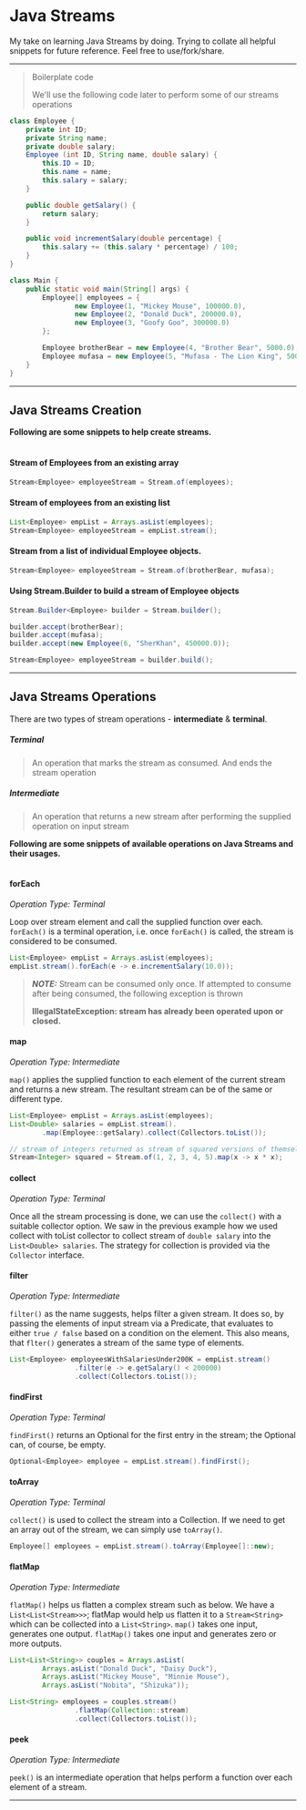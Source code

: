 # Java Streams
My take on learning Java Streams by doing.
Trying to collate all helpful snippets for future reference.
Feel free to use/fork/share. 

---

> Boilerplate code
>
> We'll use the following code later to perform some of our streams operations

```java
class Employee {
    private int ID;
    private String name;
    private double salary;
    Employee (int ID, String name, double salary) {
        this.ID = ID;
        this.name = name;
        this.salary = salary;
    }

    public double getSalary() {
        return salary;
    }

    public void incrementSalary(double percentage) {
        this.salary += (this.salary * percentage) / 100;
    }
}

class Main {
    public static void main(String[] args) {
        Employee[] employees = {
                new Employee(1, "Mickey Mouse", 100000.0),
                new Employee(2, "Donald Duck", 200000.0),
                new Employee(3, "Goofy Goo", 300000.0)
        };

        Employee brotherBear = new Employee(4, "Brother Bear", 5000.0);
        Employee mufasa = new Employee(5, "Mufasa - The Lion King", 500000.0);
    }
}
```
---

## Java Streams Creation
**Following are some snippets to help create streams.**
<br></br>

#### Stream of Employees from an existing array
```java
Stream<Employee> employeeStream = Stream.of(employees);
```

#### Stream of employees from an existing list
```java
List<Employee> empList = Arrays.asList(employees);
Stream<Employee> employeeStream = empList.stream();
```

#### Stream from a list of individual Employee objects.
```java
Stream<Employee> employeeStream = Stream.of(brotherBear, mufasa);
```

#### Using Stream.Builder to build a stream of Employee objects
```java
Stream.Builder<Employee> builder = Stream.builder();

builder.accept(brotherBear);
builder.accept(mufasa);
builder.accept(new Employee(6, "SherKhan", 450000.0));

Stream<Employee> employeeStream = builder.build();
```

---

## Java Streams Operations
There are two types of stream operations - **intermediate** & **terminal**.

##### Terminal
> An operation that marks the stream as consumed. And ends the stream operation
> 
##### Intermediate
> An operation that returns a new stream after performing the supplied operation on input stream

**Following are some snippets of available operations on Java Streams and their usages.**
<br></br>

#### forEach
_Operation Type: Terminal_

Loop over stream element and call the supplied function over each. `forEach()` is a terminal operation, i.e. once `forEach()`
is called, the stream is considered to be consumed.

```java
List<Employee> empList = Arrays.asList(employees);
empList.stream().forEach(e -> e.incrementSalary(10.0));
```

> **_NOTE:_**  Stream can be consumed only once. If attempted to consume after being consumed, the following exception is thrown
> 
> **IllegalStateException: stream has already been operated upon or closed.**


#### map
_Operation Type: Intermediate_

`map()` applies the supplied function to each element of the current stream
and returns a new stream. The resultant stream can be of the same or different type.

```java
List<Employee> empList = Arrays.asList(employees);
List<Double> salaries = empList.stream().
        .map(Employee::getSalary).collect(Collectors.toList());
```

```java
// stream of integers returned as stream of squared versions of themselves.
Stream<Integer> squared = Stream.of(1, 2, 3, 4, 5).map(x -> x * x);
```

#### collect
_Operation Type: Terminal_

Once all the stream processing is done, we can use the `collect()`
with a suitable collector option.
We saw in the previous example how we used collect with toList collector
to collect stream of `double salary` into the `List<Double> salaries`.
The strategy for collection is provided via the `Collector` interface.

#### filter
_Operation Type: Intermediate_

`filter()` as the name suggests, helps filter a given stream. It does so,
by passing the elements of input stream via a Predicate, that
evaluates to either `true / false` based on a condition on the element.
This also means, that `flter()` generates a stream of the same type of elements.

```java
List<Employee> employeesWithSalariesUnder200K = empList.stream()
                .filter(e -> e.getSalary() < 200000)
                .collect(Collectors.toList());
```

#### findFirst
_Operation Type: Terminal_

`findFirst()` returns an Optional for the first entry in the stream; the Optional can, of course, be empty.

```java
Optional<Employee> employee = empList.stream().findFirst();
```

#### toArray
_Operation Type: Terminal_

`collect()` is used to collect the stream into a Collection. If we need to get an array out of the stream, we can simply use `toArray()`.

```java
Employee[] employees = empList.stream().toArray(Employee[]::new);
```

#### flatMap
_Operation Type: Intermediate_

`flatMap()` helps us flatten a complex stream such as below. We have a `List<List<Stream>>>`;
flatMap would help us flatten it to a `Stream<String>` which can be collected into a `List<String>`.
`map()` takes one input, generates one output. `flatMap()` takes one input and generates
zero or more outputs.

```java
List<List<String>> couples = Arrays.asList(
        Arrays.asList("Donald Duck", "Daisy Duck"),
        Arrays.asList("Mickey Mouse", "Minnie Mouse"),
        Arrays.asList("Nobita", "Shizuka"));

List<String> employees = couples.stream()
                .flatMap(Collection::stream)
                .collect(Collectors.toList());
```

#### peek
_Operation Type: Intermediate_

`peek()` is an intermediate operation that helps perform a function
over each element of a stream.

---


